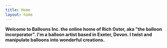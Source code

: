 ```yaml
---
title: Home
layout: home
---
```

**Welcome to Balloons Inc. the online home of Rich Oster, aka "the balloon incorporator". I'm a balloon artist based in Exeter, Devon. I twist and manipulate balloons into wonderful creations.**